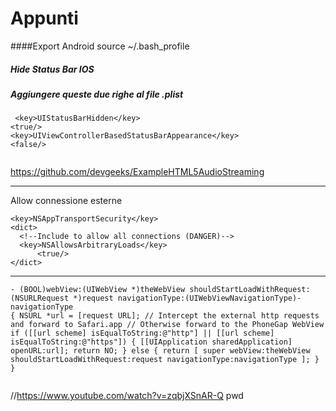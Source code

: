 Appunti
=======
####Export Android
source ~/.bash_profile

##### Hide Status Bar IOS
##### Aggiungere queste due righe al file .plist

```
 <key>UIStatusBarHidden</key>
<true/>
<key>UIViewControllerBasedStatusBarAppearance</key>
<false/> 


```

https://github.com/devgeeks/ExampleHTML5AudioStreaming




---------


Allow connessione esterne

```
<key>NSAppTransportSecurity</key>
<dict>
  <!--Include to allow all connections (DANGER)-->
  <key>NSAllowsArbitraryLoads</key>
      <true/>
</dict>
```


-------


```
- (BOOL)webView:(UIWebView *)theWebView shouldStartLoadWithRequest:(NSURLRequest *)request navigationType:(UIWebViewNavigationType)­navigationType
{ NSURL *url = [request URL]; // Intercept the external http requests and forward to Safari.app // Otherwise forward to the PhoneGap WebView if ([[url scheme] isEqualToString:@"http"] || [[url scheme] isEqualToString:@"https"]) { [[UIApplication sharedApplication] openURL:url]; return NO; } else { return [ super webView:theWebView shouldStartLoadWithRequest:request navigationType:navigationType ]; }
}


```

//https://www.youtube.com/watch?v=zqbjXSnAR-Q
pwd

